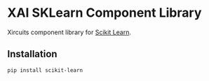 # XAI SKLearn Component Library

Xircuits component library for [Scikit Learn](https://scikit-learn.org/stable/index.html).

## Installation

```
pip install scikit-learn
```
